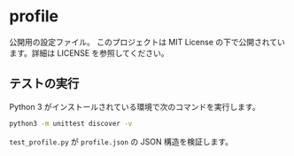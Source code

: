 # profile
公開用の設定ファイル。
このプロジェクトは MIT License の下で公開されています。詳細は LICENSE を参照してください。

## テストの実行

Python 3 がインストールされている環境で次のコマンドを実行します。

```bash
python3 -m unittest discover -v
```

`test_profile.py` が `profile.json` の JSON 構造を検証します。
